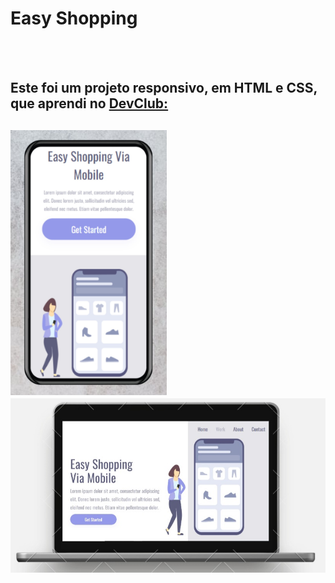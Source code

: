 <h1>Easy Shopping</h1>
<br>
<br>
<h2>Este foi um projeto responsivo, em HTML e CSS, que aprendi no <a href="https://rodolfomori.com.br/devclub">DevClub:</a><h2>
  
<img src="https://github.com/anammonteiro/easy-shopping/blob/master/img/easy1.jpg?raw=true" width="250px"/>

<img src="https://github.com/anammonteiro/easy-shopping/blob/master/img/easy2.jpg?raw=true" width="700px"/>
 
